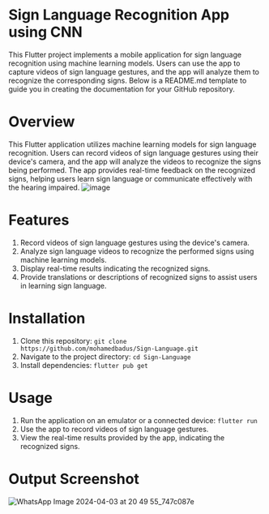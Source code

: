 # Sign Language Recognition App using CNN

This Flutter project implements a mobile application for sign language recognition using machine learning models. Users can use the app to capture videos of sign language gestures, and the app will analyze them to recognize the corresponding signs. Below is a README.md template to guide you in creating the documentation for your GitHub repository.

# Overview

This Flutter application utilizes machine learning models for sign language recognition. Users can record videos of sign language gestures using their device's camera, and the app will analyze the videos to recognize the signs being performed. The app provides real-time feedback on the recognized signs, helping users learn sign language or communicate effectively with the hearing impaired.
![image](https://github.com/mohamedbadus/Plant-disease-detection/assets/116250693/e40e6e99-43df-444a-962d-d4acc26ed836)


# Features
1. Record videos of sign language gestures using the device's camera.
2. Analyze sign language videos to recognize the performed signs using machine learning models.
3. Display real-time results indicating the recognized signs.
4. Provide translations or descriptions of recognized signs to assist users in learning sign language.

# Installation

1. Clone this repository:
`git clone https://github.com/mohamedbadus/Sign-Language.git`
2. Navigate to the project directory:
`cd Sign-Language`
3. Install dependencies:
`flutter pub get`

# Usage
1. Run the application on an emulator or a connected device:
`flutter run`
2. Use the app to record videos of sign language gestures.
3. View the real-time results provided by the app, indicating the recognized signs.

# Output Screenshot
![WhatsApp Image 2024-04-03 at 20 49 55_747c087e](https://github.com/mohamedbadus/Sign-Language/assets/116250693/5a50b7ec-911c-45da-87b0-0f128ff458f9)



